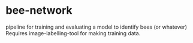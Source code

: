 # bee-network
pipeline for training and evaluating a model to identify bees (or whatever)
Requires image-labelling-tool for making training data.
